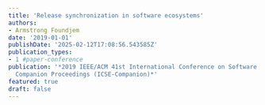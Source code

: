 ```yaml
---
title: 'Release synchronization in software ecosystems'
authors:
- Armstrong Foundjem
date: '2019-01-01'
publishDate: '2025-02-12T17:08:56.543585Z'
publication_types:
- 1 #paper-conference
publication: '*2019 IEEE/ACM 41st International Conference on Software Engineering:
  Companion Proceedings (ICSE-Companion)*'
featured: true
draft: false
---
```

